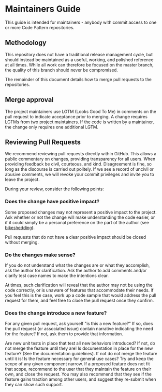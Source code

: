 # Maintainers Guide

This guide is intended for maintainers - anybody with commit access to one or
more Code Pattern repositories.

## Methodology

This repository does not have a traditional release management cycle, but
should instead be maintained as a useful, working, and polished reference at
all times. While all work can therefore be focused on the master branch, the
quality of this branch should never be compromised.

The remainder of this document details how to merge pull requests to the
repositories.

## Merge approval

The project maintainers use LGTM (Looks Good To Me) in comments on the pull
request to indicate acceptance prior to merging. A change requires LGTMs from
two project maintainers. If the code is written by a maintainer, the change
only requires one additional LGTM.

## Reviewing Pull Requests

We recommend reviewing pull requests directly within GitHub. This allows a
public commentary on changes, providing transparency for all users. When
providing feedback be civil, courteous, and kind. Disagreement is fine, so long
as the discourse is carried out politely. If we see a record of uncivil or
abusive comments, we will revoke your commit privileges and invite you to leave
the project.

During your review, consider the following points:

### Does the change have positive impact?

Some proposed changes may not represent a positive impact to the project. Ask
whether or not the change will make understanding the code easier, or if it
could simply be a personal preference on the part of the author (see
[bikeshedding](https://en.wiktionary.org/wiki/bikeshedding)).

Pull requests that do not have a clear positive impact should be closed without
merging.

### Do the changes make sense?

If you do not understand what the changes are or what they accomplish, ask the
author for clarification. Ask the author to add comments and/or clarify test
case names to make the intentions clear.

At times, such clarification will reveal that the author may not be using the
code correctly, or is unaware of features that accommodate their needs. If you
feel this is the case, work up a code sample that would address the pull
request for them, and feel free to close the pull request once they confirm.

### Does the change introduce a new feature?

For any given pull request, ask yourself "is this a new feature?" If so, does
the pull request (or associated issue) contain narrative indicating the need
for the feature? If not, ask them to provide that information.

Are new unit tests in place that test all new behaviors introduced? If not, do
not merge the feature until they are! Is documentation in place for the new
feature? (See the documentation guidelines). If not do not merge the feature
until it is! Is the feature necessary for general use cases? Try and keep the
scope of any given component narrow. If a proposed feature does not fit that
scope, recommend to the user that they maintain the feature on their own, and
close the request. You may also recommend that they see if the feature gains
traction among other users, and suggest they re-submit when they can show such
support.
